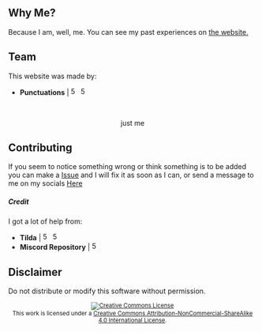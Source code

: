 
## Why Me?
Because I am, well, me. You can see my past experiences on [the website.](https://punctuation.cf/projects)

## Team
This website was made by:

- **Punctuations** | <a href="https://github.com/punctuations" rel="some text"><img href="example.com" src="https://ialex11.github.io/assets/github.svg" width="16" height="16" title="500px" alt="500px"></a> <a href="https://www.reddit.com/u/yetanothersemicolon" rel="some text"><img href="example.com" src="https://ialex11.github.io/assets/reddit.svg" width="16" height="16" title="500px" alt="500px"></a>
<br>
<p align="center">just me</a>

## Contributing
If you seem to notice something wrong or think something is to be added you can make a [Issue](https://github.com/punctuations/juststop/issues) and I will fix it as soon as I can, or send a message to me on my socials <a href="http://punctuation.cf/contact">Here</a>

##### Credit
I got a lot of help from:
- **Tilda** | <a href="https://github.com/tilda" rel="some text"><img href="example.com" src="https://ialex11.github.io/assets/github.svg" width="16" height="16" title="500px" alt="500px"></a> <a href="https://www.reddit.com/u/RShotZz" rel="some text"><img href="example.com" src="https://ialex11.github.io/assets/reddit.svg" width="16" height="16" title="500px" alt="500px"></a>
- **Miscord Repository** | <a href="https://github.com/utilefordiscord/Miscord" rel="some text"><img href="example.com" src="https://ialex11.github.io/assets/github.svg" width="16" height="16" title="500px" alt="500px"></a>

## Disclaimer    

Do not distribute or modify this software without permission.

<div align="center"><sup><a rel="license" href="http://creativecommons.org/licenses/by-nc-sa/4.0/"><img alt="Creative Commons License" style="border-width:0" src="https://i.creativecommons.org/l/by-nc-sa/4.0/80x15.png" /></a><br />This work is licensed under a <a rel="license" href="http://creativecommons.org/licenses/by-nc-sa/4.0/">Creative Commons Attribution-NonCommercial-ShareAlike 4.0 International License</a>.</sup></div>
